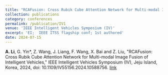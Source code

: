 ```yaml
---
title: "RCAFusion: Cross Rubik Cube Attention Network for Multi-modal Image Fusion of Intelligent Vehicles"
collection: publications
category: conferences
permalink: /publication/IV1
venue: 'IEEE Intelligent Vehicles Symposium (IV)'
excerpt: 'EI;  IEEE ITSS flagship conf; 1st authored'
date: 2024-07-15
---
```

**A. Li**, G. Yin*, Z. Wang, J. Liang, F. Wang, X. Bai and Z. Liu, "RCAFusion: Cross Rubik Cube Attention Network for Multi-modal Image Fusion of Intelligent Vehicles," IEEE Intelligent Vehicles Symposium (IV), Jeju Island, Korea, 2024, doi: 10.1109/IV55156.2024.10588756. 
[link](https://ieeexplore.ieee.org/document/10588756)
